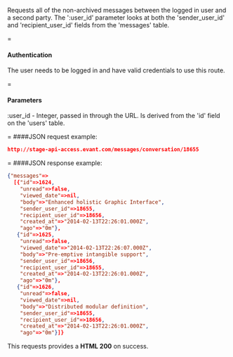 <!-- --- title: GET /messages/conversation/:user_id -->

Requests all of the non-archived messages between the logged in user and a second party. The ':user_id' parameter looks at both the 'sender_user_id' and 'recipient_user_id' fields from the 'messages' table. 

=
#### Authentication

The user needs to be logged in and have valid credentials to use this route.

=
#### Parameters

:user_id - Integer, passed in through the URL. Is derived from the 'id' field on the 'users' table. 

=
####JSON request example:
```json
http://stage-api-access.evant.com/messages/conversation/18655
```

=
####JSON response example:

```json
{"messages"=>
  [{"id"=>1624,
    "unread"=>false,
    "viewed_date"=>nil,
    "body"=>"Enhanced holistic Graphic Interface",
    "sender_user_id"=>18655,
    "recipient_user_id"=>18656,
    "created_at"=>"2014-02-13T22:26:01.000Z",
    "ago"=>"0m"},
   {"id"=>1625,
    "unread"=>false,
    "viewed_date"=>"2014-02-13T22:26:07.000Z",
    "body"=>"Pre-emptive intangible support",
    "sender_user_id"=>18656,
    "recipient_user_id"=>18655,
    "created_at"=>"2014-02-13T22:26:01.000Z",
    "ago"=>"0m"},
   {"id"=>1626,
    "unread"=>false,
    "viewed_date"=>nil,
    "body"=>"Distributed modular definition",
    "sender_user_id"=>18655,
    "recipient_user_id"=>18656,
    "created_at"=>"2014-02-13T22:26:01.000Z",
    "ago"=>"0m"}]}
```

This requests provides a <strong>HTML 200</strong> on success.